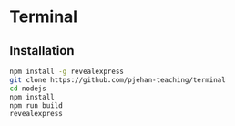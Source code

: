 # Terminal

## Installation

```bash
npm install -g revealexpress
git clone https://github.com/pjehan-teaching/terminal
cd nodejs
npm install
npm run build
revealexpress
```
